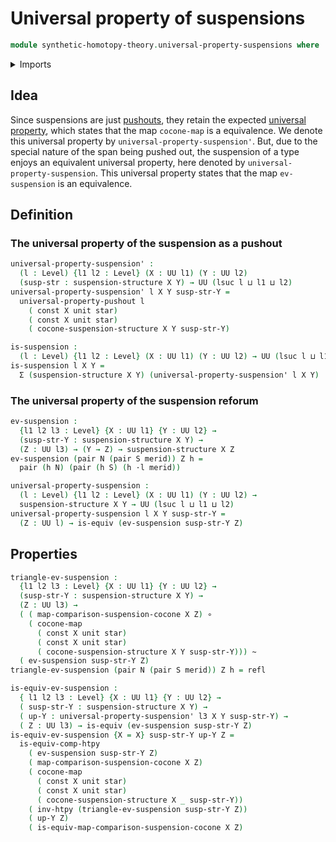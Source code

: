 # Universal property of suspensions

```agda
module synthetic-homotopy-theory.universal-property-suspensions where
```

<details><summary>Imports</summary>

```agda
open import foundation.action-on-identifications-dependent-functions
open import foundation.action-on-identifications-functions
open import foundation.commuting-squares-of-identifications
open import foundation.commuting-squares-of-maps
open import foundation.constant-maps
open import foundation.contractible-types
open import foundation.dependent-identifications
open import foundation.dependent-pair-types
open import foundation.equivalences
open import foundation.function-extensionality
open import foundation.function-types
open import foundation.functoriality-dependent-pair-types
open import foundation.homotopies
open import foundation.identity-systems
open import foundation.identity-types
open import foundation.structure-identity-principle
open import foundation.transport
open import foundation.type-arithmetic-dependent-pair-types
open import foundation.unit-type
open import foundation.universal-property-unit-type
open import foundation.universe-levels

open import synthetic-homotopy-theory.cocones-under-spans
open import synthetic-homotopy-theory.dependent-cocones-under-spans
open import synthetic-homotopy-theory.dependent-suspension-structures
open import synthetic-homotopy-theory.dependent-universal-property-pushouts
open import synthetic-homotopy-theory.pushouts
open import synthetic-homotopy-theory.suspension-structures
open import synthetic-homotopy-theory.universal-property-pushouts
```

</details>

## Idea

Since suspensions are just [pushouts](synthetic-homotopy-theory.pushouts.md),
they retain the expected
[universal property](synthetic-homotopy-theory.universal-property-pushouts.md),
which states that the map `cocone-map` is a equivalence.
We denote this universal property by `universal-property-suspension'`. But, due
to the special nature of the span being pushed out, the suspension of a type
enjoys an equivalent universal property, here denoted by
`universal-property-suspension`. This universal property states that the map
`ev-suspension` is an equivalence.

## Definition

### The universal property of the suspension as a pushout

```agda
universal-property-suspension' :
  (l : Level) {l1 l2 : Level} (X : UU l1) (Y : UU l2)
  (susp-str : suspension-structure X Y) → UU (lsuc l ⊔ l1 ⊔ l2)
universal-property-suspension' l X Y susp-str-Y =
  universal-property-pushout l
    ( const X unit star)
    ( const X unit star)
    ( cocone-suspension-structure X Y susp-str-Y)

is-suspension :
  (l : Level) {l1 l2 : Level} (X : UU l1) (Y : UU l2) → UU (lsuc l ⊔ l1 ⊔ l2)
is-suspension l X Y =
  Σ (suspension-structure X Y) (universal-property-suspension' l X Y)
```

### The universal property of the suspension reforum

```agda
ev-suspension :
  {l1 l2 l3 : Level} {X : UU l1} {Y : UU l2} →
  (susp-str-Y : suspension-structure X Y) →
  (Z : UU l3) → (Y → Z) → suspension-structure X Z
ev-suspension (pair N (pair S merid)) Z h =
  pair (h N) (pair (h S) (h ·l merid))

universal-property-suspension :
  (l : Level) {l1 l2 : Level} (X : UU l1) (Y : UU l2) →
  suspension-structure X Y → UU (lsuc l ⊔ l1 ⊔ l2)
universal-property-suspension l X Y susp-str-Y =
  (Z : UU l) → is-equiv (ev-suspension susp-str-Y Z)
```

## Properties

```agda
triangle-ev-suspension :
  {l1 l2 l3 : Level} {X : UU l1} {Y : UU l2} →
  (susp-str-Y : suspension-structure X Y) →
  (Z : UU l3) →
  ( ( map-comparison-suspension-cocone X Z) ∘
    ( cocone-map
      ( const X unit star)
      ( const X unit star)
      ( cocone-suspension-structure X Y susp-str-Y))) ~
  ( ev-suspension susp-str-Y Z)
triangle-ev-suspension (pair N (pair S merid)) Z h = refl

is-equiv-ev-suspension :
  { l1 l2 l3 : Level} {X : UU l1} {Y : UU l2} →
  ( susp-str-Y : suspension-structure X Y) →
  ( up-Y : universal-property-suspension' l3 X Y susp-str-Y) →
  ( Z : UU l3) → is-equiv (ev-suspension susp-str-Y Z)
is-equiv-ev-suspension {X = X} susp-str-Y up-Y Z =
  is-equiv-comp-htpy
    ( ev-suspension susp-str-Y Z)
    ( map-comparison-suspension-cocone X Z)
    ( cocone-map
      ( const X unit star)
      ( const X unit star)
      ( cocone-suspension-structure X _ susp-str-Y))
    ( inv-htpy (triangle-ev-suspension susp-str-Y Z))
    ( up-Y Z)
    ( is-equiv-map-comparison-suspension-cocone X Z)
```
